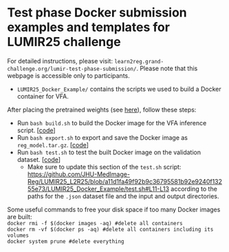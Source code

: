 # Test phase Docker submission examples and templates for LUMIR25 challenge

For detailed instructions, please visit: `learn2reg.grand-challenge.org/lumir-test-phase-submission/`. Please note that this webpage is accessible only to participants.
* `LUMIR25_Docker_Example/` contains the scripts we used to build a Docker container for VFA.

After placing the pretrained weights (see [here](https://github.com/JHU-MedImage-Reg/LUMIR25_L2R25/tree/main/LUMIR25_Docker_Example/pretrained_weights)), follow these steps:
* Run `bash build.sh` to build the Docker image for the VFA inference script. [[code](https://github.com/JHU-MedImage-Reg/LUMIR25_L2R25/blob/main/LUMIR25_Docker_Example/build.sh)]
* Run `bash export.sh` to export and save the Docker image as `reg_model.tar.gz`. [[code](https://github.com/JHU-MedImage-Reg/LUMIR25_L2R25/blob/main/LUMIR25_Docker_Example/export.sh)]
* Run `bash test.sh` to test the built Docker image on the validation dataset. [[code](https://github.com/JHU-MedImage-Reg/LUMIR25_L2R25/blob/main/LUMIR25_Docker_Example/test.sh)]
  * Make sure to update this section of the `test.sh` script: https://github.com/JHU-MedImage-Reg/LUMIR25_L2R25/blob/a11d1fa49f92b9c36795581b92e9240f13255e73/LUMIR25_Docker_Example/test.sh#L11-L13 according to the paths for the `.json` dataset file and the input and output directories.

Some useful commands to free your disk space if too many Docker images are built:\
`docker rmi -f $(docker images -aq) #delete all containers`\
`docker rm -vf $(docker ps -aq) #delete all containers including its volumes`\
`docker system prune #delete everything`
